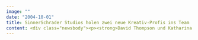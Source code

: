 ```yaml
---
image: ""
date: "2004-10-01"
title: SinnerSchrader Studios holen zwei neue Kreativ-Profis ins Team
content: <div class="newsbody"><p><strong>David Thompson und Katharina Krantz verstärken das Kreativteam der SinnerSchrader Studios. Die beiden Werbeprofis haben bereits bei ihrem vorherigen Arbeitgeber Blue Pier projektweise zusammengearbeitet.</strong></p><p>Katharina Krantz, 29, kümmert sich als Senior Projektmanager um die strategisch wichtigen Neukunden der Hamburger. Hier wird sie vor allem ihre Erfahrung mit internationalen Kunden ausspielen. Sie hat in ihrer Laufbahn Internetkampagnen für Lufthansa, Greenpeace und Toyota verantwortet. Krantz ist Betriebswirtin und stammt aus Stadthagen/Niedersachsen.</p><p>David Thompson, 38, ist Texter und Konzepter. Thompson hat als kreativer Kopf weltweite Kampagnen für Toyota, Lexus und Hewlett-Packard betreut. Thompson ist dafür bekannt, alle Produkte erst einmal selbst auszuprobieren, bevor er darüber schreibt. Seine Leidenschaft für Technik und Motoren kommt nicht von ungefähr. Der gebürtige Amerikaner wuchs in der Industriestadt Manchester auf und ist ausgebildeter Wirtschaftsingenieur.</p><p>"Katharina Krantz und David Thompson sind nicht nur zwei exzellente, erfahrene Marketingfachleute," erklärt Geschäftsführer Stefan Schaub, "sie beherrschen das, worauf es uns besonders ankommt&#58; Kreativität mit handwerklicher Präzision zu verbinden. Denn ohne Kreativität gibt es im Internet keine Aufmerksamkeit." Die kreativen Versäumnisse im Internetmarketing sind für Schaub heute dieselben wie vor fünf Jahren&#58; Es würden weiterhin zu selten die Möglichkeiten des Mediums zur Kommunikation und Interaktion genutzt.</p><p><a class="news-backlink" href="/de/"><svg class="svg-ico svg-ico--arrow-left"><use xlink&#58;href="#arrow-down"></use></svg>Zurück zur Presse Übersicht</a></p></div>
---
```

